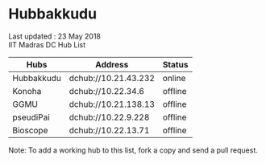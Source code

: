 # Hubbakkudu
Last updated : 23 May 2018   
IIT Madras DC Hub List   

Hubs | Address | Status  
--- | --- | ---   
Hubbakkudu  | dchub://10.21.43.232  | online 
Konoha      | dchub://10.22.34.6    | offline
GGMU        | dchub://10.21.138.13  | offline 
pseudiPai   | dchub://10.22.9.228   | offline 
Bioscope    | dchub://10.22.13.71   | offline 


Note: To add a working hub to this list, fork a copy and send a pull request.
